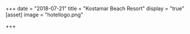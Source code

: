 +++
date = "2018-07-21"
title = "Kostamar Beach Resort"
display = "true"
[asset]
image =  "hotellogo.png"

+++

